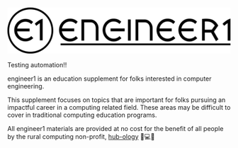 #

![](images/engineer1-logo.svg)

Testing automation!!

engineer1 is an education supplement for folks interested in computer engineering.


This supplement focuses on topics that are important for folks pursuing an 
impactful career in a computing related field.   These areas may be difficult
to cover in traditional computing education programs.

All engineer1 materials are provided at no cost for the benefit of all people 
by the rural computing non-profit, [hub-ology](https://hub-ology.org) 🚜💻📡
